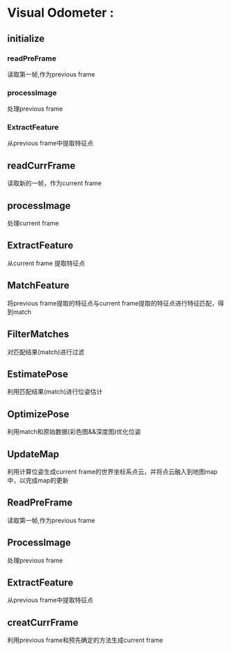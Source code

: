 # Visual Odometer :

## initialize

### readPreFrame

读取第一帧,作为previous frame

### processImage

处理previous frame

### ExtractFeature

从previous frame中提取特征点

## readCurrFrame

读取新的一帧，作为current frame

## processImage

处理current frame

## ExtractFeature

从current frame 提取特征点

## MatchFeature

将previous frame提取的特征点与current frame提取的特征点进行特征匹配，得到match

## FilterMatches

对匹配结果(match)进行过滤

## EstimatePose

利用匹配结果(match)进行位姿估计

## OptimizePose

利用match和原始数据(彩色图&&深度图)优化位姿

## UpdateMap

利用计算位姿生成current frame的世界坐标系点云，并将点云融入到地图map中，以完成map的更新

## ReadPreFrame

读取第一帧,作为previous frame

## ProcessImage

处理previous frame

## ExtractFeature

从previous frame中提取特征点

## creatCurrFrame

利用previous frame和预先确定的方法生成current frame